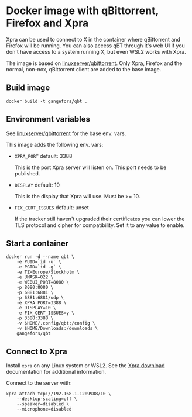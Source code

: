 # Docker image with qBittorrent, Firefox and Xpra

Xpra can be used to connect to X in the container where qBittorrent and
Firefox will be running. You can also access qBT through it's web UI if
you don't have access to a system running X, but even WSL2 works with
Xpra.

The image is based on [linuxserver/qbittorrent]. Only Xpra, Firefox and
the normal, non-nox, qBittorrent client are added to the base image.

## Build image

    docker build -t gangefors/qbt .

## Environment variables

See [linuxserver/qbittorrent] for the base env. vars.

This image adds the following env. vars:

- `XPRA_PORT` default: 3388

  This is the port Xpra server will listen on. This port needs to be published.

- `DISPLAY` default: 10

  This is the display that Xpra will use. Must be >= 10.

- `FIX_CERT_ISSUES` default: unset

  If the tracker still haven't upgraded their certificates you can
  lower the TLS protocol and cipher for compatibility. Set it to any
  value to enable.

## Start a container

    docker run -d --name qbt \
        -e PUID=`id -u` \
        -e PGID=`id -g` \
        -e TZ=Europe/Stockholm \
        -e UMASK=022 \
        -e WEBUI_PORT=8080 \
        -p 8080:8080 \
        -p 6881:6881 \
        -p 6881:6881/udp \
        -e XPRA_PORT=3388 \
        -e DISPLAY=10 \
        -e FIX_CERT_ISSUES=y \
        -p 3388:3388 \
        -v $HOME/.config/qbt:/config \
        -v $HOME/Downloads:/downloads \
        gangefors/qbt

## Connect to Xpra

Install `xpra` on any Linux system or WSL2. See the [Xpra download]
documentation for additional information.

Connect to the server with:

    xpra attach tcp://192.168.1.12:9988/10 \
        --desktop-scaling=off \
        --speaker=disabled \
        --microphone=disabled

[linuxserver/qbittorrent]: https://github.com/linuxserver/docker-qbittorrent
[Xpra download]: https://github.com/Xpra-org/xpra/wiki/Download
